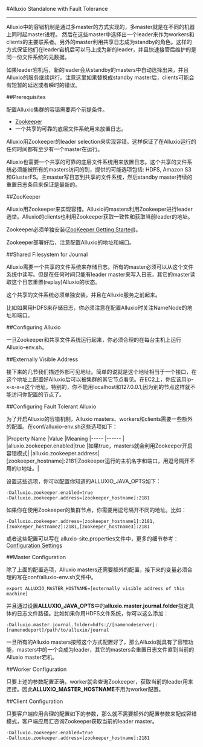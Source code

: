 #Alluxio Standalone with Fault Tolerance

----------

Alluxio中的容错机制是通过多master的方式实现的，多master就是在不同的机器上同时起master进程。
然后在这些master中选择出一个leader来作为workers和clients的主要联系者。另外的master利用共享日志成为standby的角色。这样的方式保证他们在leader宕机后可以马上成为新的leader，并且快速接管后维护的是同一份文件系统的元数据。

如果leader宕机后，新的leader会从standby的masters中自动选择出来，并且Alluxio的服务继续运行。注意这里如果替换成standby master后，clients可能会有短暂的延迟或者瞬时的错误。

##Prerequisites


配置Alluxio集群的容错需要两个前提条件。

* [Zookeeper](http://zookeeper.apache.org/)
* 一个共享的可靠的底层文件系统用来放置日志。

Alluxio用Zookeeper的leader selection来实现容错。这样保证了在Alluxio运行的任何时间都有至少有一个master在运行。

Alluxio也需要一个共享的可靠的底层文件系统用来放置日志。这个共享的文件系统必须能被所有的masters访问的到，提供的可能选项包括: HDFS, Amazon S3和GlusterFS。主master写日志到共享的文件系统，然后standby master持续的重置日志条目来保证是最新的。

##ZooKeeper

Alluxio用Zookeeper来实现容错。Alluxio的masters利用Zookeeper进行leader选举。Alluxio的clients也利用Zookeeper获取一致性和获取当前leader的地址。

Zookeeper必须单独安装([ZooKeeper Getting Started](http://zookeeper.apache.org/doc/r3.4.5/zookeeperStarted.html))。

Zookeeper部署好后，注意配置Alluxio的地址和端口。

##Shared Filesystem for Journal

Alluxio需要一个共享的文件系统来存储日志。所有的master必须可以从这个文件系统中读写。但是在任何时间只能有leader master来写入日志，其它的master读取这个日志重置(replay)Alluxio的状态。

这个共享的文件系统必须单独安装，并且在Alluxio服务之前起来。

比如如果用HDFS来存储日志，你必须注意在配置Alluxio时关注NameNode的地址和端口。

##Configuring Alluxio

一旦Zookeeper和共享文件系统运行起来，你必须合理的在每台主机上运行Alluxio-env.sh。

##Externally Visible Address

接下来的几节我们描述外部可见地址。简单的说就是这个地址相当于一个接口，在这个地址上配置好Alluxio后可以被集群的其它节点看见。在EC2上，你应该用ip-x-x-x-x这个地址。特别的，你不能用localhost和127.0.0.1,因为别的节点这样就不能访问你配置的节点了。

##Configuring Fault Tolerant Alluxio

为了开启Alluxio的容错机制，Alluxio masters、workers和clients需要一些额外的配置。在conf/alluxio-env.sh这些选项如下：

|Property Name	|Value			|Meaning
|-----			|------			|
|alluxio.zookeeper.enabled|true	|如果true，masters就会利用Zookeeper开启容错模式|
|alluxio.zookeeper.address|[zookeeper_hostname]:2181|Zookeeper运行的主机名字和端口，用逗号隔开不用的ip地址。|

设置这些选项，你可以配置你知道的ALLUXIO_JAVA_OPTS如下：

    -Dalluxio.zookeeper.enabled=true
    -Dalluxio.zookeeper.address=[zookeeper_hostname]:2181

如果你在使用Zookeeper的集群节点，你需要用逗号隔开不同的地址。比如：

    -Dalluxio.zookeeper.address=[zookeeper_hostname1]:2181,[zookeeper_hostname2]:2181,[zookeeper_hostname3]:2181

或者这些配置可以写在 alluxio-site.properties文件中，更多的细节参考：[ Configuration Settings](http://alluxio.org/documentation/master/en/Configuration-Settings.html)

##Master Configuration

除了上面的配置选项，Alluxio masters还需要额外的配置，接下来的变量必须合理的写在conf/alluxio-env.sh文件中。

    export ALLUXIO_MASTER_HOSTNAME=[externally visible address of this machine]

并且通过设置**ALLUXIO_JAVA_OPTS**中的**alluxio.master.journal.folder**指定具体的日志文件路径。比如如果你用HDFS文件系统，你可以这么添加：

    -Dalluxio.master.journal.folder=hdfs://[namenodeserver]:[namenodeport]/path/to/alluxio/journal

一旦所有的Alluxio masters按照这个方式配置好了，那么Alluxio就具有了容错功能，masters中的一个会成为leader，其它的masters会重置日志文件直到当前的Alluxio master宕机。

##Worker Configuration

只要上述的参数配置正确，worker就会查询Zookeeper，获取当前的leader用来连接。因此**ALLUXIO_MASTER_HOSTNAME**不用为worker配置。

##Client Configuration

只要客户端应用合理的配置如下的参数，那么就不需要额外的配置参数来配成容错模式，客户端应用汇咨询Zookeeper获取当前的leader master。
    
    -Dalluxio.zookeeper.enabled=true
    -Dalluxio.zookeeper.address=[zookeeper_hostname]:2181

